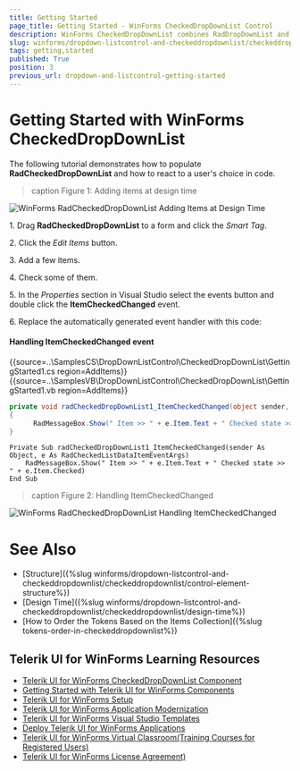 ```yaml
---
title: Getting Started
page_title: Getting Started - WinForms CheckedDropDownList Control
description: WinForms CheckedDropDownList combines RadDropDownList and RadAutoCompleteBox in order to provide functionality to check items in the drop down area and tokenize them in the text area. 
slug: winforms/dropdown-listcontrol-and-checkeddropdownlist/checkeddropdownlist/getting-started
tags: getting,started
published: True
position: 3
previous_url: dropdown-and-listcontrol-getting-started
---
```


# Getting Started with WinForms CheckedDropDownList
 
The following tutorial demonstrates how to populate __RadCheckedDropDownList__ and how to react to a user's choice in code.

>caption Figure 1: Adding items at design time

![WinForms RadCheckedDropDownList Adding Items at Design Time](images/dropdown-and-listcontrol-checkeddropdownlist-getting-started001.png)

1\. Drag __RadCheckedDropDownList__ to a form and click the *Smart Tag*.
            

2\. Click the *Edit Items* button.
            

3\. Add a few items.
            

4\. Check some of them.

5\. In the *Properties* section in Visual Studio select the events button and double click the __ItemCheckedChanged__ event.

6\. Replace the automatically generated event handler with this code:

#### Handling ItemCheckedChanged event

{{source=..\SamplesCS\DropDownListControl\CheckedDropDownList\GettingStarted1.cs region=AddItems}} 
{{source=..\SamplesVB\DropDownListControl\CheckedDropDownList\GettingStarted1.vb region=AddItems}} 

````C#
private void radCheckedDropDownList1_ItemCheckedChanged(object sender, RadCheckedListDataItemEventArgs e)
{
      RadMessageBox.Show(" Item >> " + e.Item.Text + " Checked state >> " + e.Item.Checked);
}

````
````VB.NET
Private Sub radCheckedDropDownList1_ItemCheckedChanged(sender As Object, e As RadCheckedListDataItemEventArgs)
    RadMessageBox.Show(" Item >> " + e.Item.Text + " Checked state >> " + e.Item.Checked)
End Sub

````

>caption Figure 2: Handling ItemCheckedChanged

![WinForms RadCheckedDropDownList Handling ItemCheckedChanged](images/dropdown-and-listcontrol-checkeddropdownlist-getting-started002.png)

# See Also

* [Structure]({%slug winforms/dropdown-listcontrol-and-checkeddropdownlist/checkeddropdownlist/control-element-structure%})
* [Design Time]({%slug winforms/dropdown-listcontrol-and-checkeddropdownlist/checkeddropdownlist/design-time%})
* [How to Order the Tokens Based on the Items Collection]({%slug tokens-order-in-checkeddropdownlist%})

## Telerik UI for WinForms Learning Resources
* [Telerik UI for WinForms CheckedDropDownList Component](https://www.telerik.com/products/winforms/checkeddropdownlist.aspx)
* [Getting Started with Telerik UI for WinForms Components](https://docs.telerik.com/devtools/winforms/getting-started/first-steps)
* [Telerik UI for WinForms Setup](https://docs.telerik.com/devtools/winforms/installation-and-upgrades/installing-on-your-computer)
* [Telerik UI for WinForms Application Modernization](https://docs.telerik.com/devtools/winforms/winforms-converter/overview)
* [Telerik UI for WinForms Visual Studio Templates](https://docs.telerik.com/devtools/winforms/visual-studio-integration/visual-studio-templates)
* [Deploy Telerik UI for WinForms Applications](https://docs.telerik.com/devtools/winforms/deployment-and-distribution/application-deployment)
* [Telerik UI for WinForms Virtual Classroom(Training Courses for Registered Users)](https://learn.telerik.com/learn/course/external/view/elearning/17/telerik-ui-for-winforms)
* [Telerik UI for WinForms License Agreement)](https://www.telerik.com/purchase/license-agreement/winforms-dlw-s)

